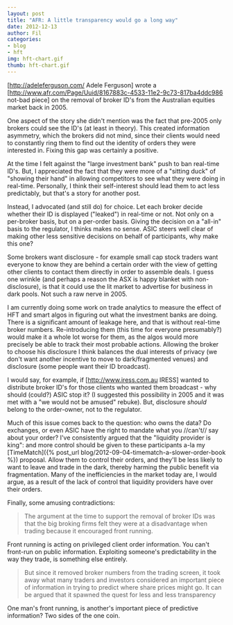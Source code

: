 ```yaml
---
layout: post
title: "AFR: A little transparency would go a long way"
date: 2012-12-13
author: Fil
categories:
- blog
- hft
img: hft-chart.gif
thumb: hft-chart.gif
---
```

[http://adeleferguson.com/ Adele Ferguson] wrote a [http://www.afr.com/Page/Uuid/8167883c-4533-11e2-9c73-817ba4ddc986 not-bad piece] on the removal of broker ID's from the Australian equities market back in 2005.

One aspect of the story she didn't mention was the fact that pre-2005 only brokers could see the ID's (at least in theory). This created information asymmetry, which the brokers did not mind, since their clients would need to constantly ring them to find out the identity of orders they were interested in. Fixing this gap was certainly a positive.

At the time I felt against the "large investment bank" push to ban real-time ID's. But, I appreciated the fact that they were more of a "sitting duck" of "showing their hand" in allowing competitors to see what they were doing in real-time. Personally, I think their self-interest should lead them to act less predictably, but that's a story for another post.

Instead, I advocated (and still do) for choice. Let each broker decide whether their ID is displayed ("leaked") in real-time or not. Not only on a per-broker basis, but on a per-order basis. Giving the decision on a "all-in" basis to the regulator, I thinks makes no sense. ASIC steers well clear of making other less sensitive decisions on behalf of participants, why make this one?

Some brokers want disclosure - for example small cap stock traders want everyone to know they are behind a certain order with the view of getting other clients to contact them directly in order to assemble deals. I guess one wrinkle (and perhaps a reason the ASX is happy blanket with non-disclosure), is that it could use the lit market to advertise for business in dark pools. Not such a raw nerve in 2005.

I am currently doing some work on trade analytics to measure the effect of HFT and smart algos in figuring out what the investment banks are doing. There is a significant amount of leakage here, and that is without real-time broker numbers. Re-introducing them (this time for everyone presumably?) would make it a whole lot worse for them, as the algos would more precisely be able to track their most probable actions. Allowing the broker to choose his disclosure I think balances the dual interests of privacy (we don't want another incentive to move to dark/fragmented venues) and disclosure (some people want their ID broadcast).

I would say, for example, if [http://www.iress.com.au IRESS] wanted to distribute broker ID's for those clients who wanted them broadcast - why should (could?) ASIC stop it? (I suggested this possibility in 2005 and it was met with a "we would not be amused" rebuke). But, disclosure *should* belong to the order-owner, not to the regulator.

Much of this issue comes back to the question: who owns the data? Do exchanges, or even ASIC have the right to mandate what you //can't// say about your order? I've consistently argued that the "liquidity provider is king": and more control should be given to these participants a-la my [TimeMatch]({% post_url blog/2012-09-04-timematch-a-slower-order-book %}) proposal. Allow them to control their orders, and they'll be less likely to want to leave and trade in the dark, thereby harming the public benefit via fragmentation. Many of the inefficiencies in the market today are, I would argue, as a result of the lack of control that liquidity providers have over their orders.

Finally, some amusing contradictions:

> The argument at the time to support the removal of broker IDs was that the big broking firms felt they were at a disadvantage when trading because it encouraged front running.

Front running is acting on privileged client order information. You can't front-run on public information. Exploiting someone's predictability in the way they trade, is something else entirely.

> But since it removed broker numbers from the trading screen, it took away what many traders and investors considered an important piece of information in trying to predict where share prices might go. It can be argued that it spawned the quest for less and less transparency

One man's front running, is another's important piece of predictive information? Two sides of the one coin.
